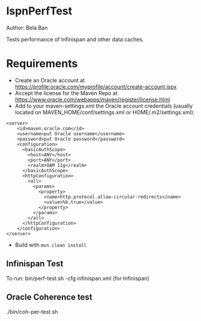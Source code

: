 
IspnPerfTest
============

Author: Bela Ban

Tests performance of Infinispan and other data caches.


Requirements
============

* Create an Oracle account at <https://profile.oracle.com/myprofile/account/create-account.jspx>
* Accept the license for the Maven Repo at <https://www.oracle.com/webapps/maven/register/license.html>
* Add to your maven-settings.xml the Oracle account credentials (usually located on MAVEN_HOME/conf/settings.xml or HOME/.m2/settings.xml):

```
<server>
    <id>maven.oracle.com</id>
    <username>put Oracle username</username>
    <password>put Oracle password</password>
    <configuration>
      <basicAuthScope>
        <host>ANY</host>
        <port>ANY</port>
        <realm>OAM 11g</realm>
      </basicAuthScope>
      <httpConfiguration>
        <all>
          <params>
            <property>
              <name>http.protocol.allow-circular-redirects</name>
              <value>%b,true</value>
            </property>
          </params>
        </all>
      </httpConfiguration>
    </configuration>
</server>
```
* Build with ```mvn clean install```

Infinispan Test
---------------

To run: bin/perf-test.sh -cfg infinispan.xml (for Infinispan)


Oracle Coherence test
---------------------

./bin/coh-per-test.sh
